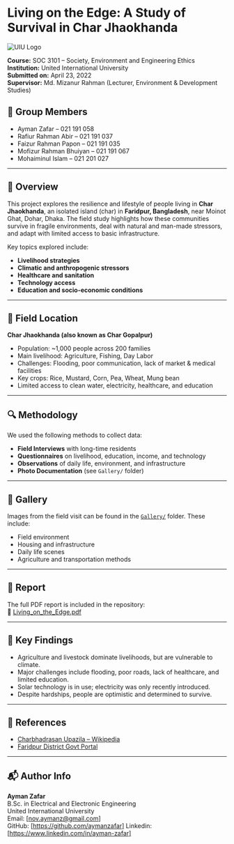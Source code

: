 # Living on the Edge: A Study of Survival in Char Jhaokhanda

![UIU Logo](https://upload.wikimedia.org/wikipedia/en/9/9f/UIU_LOGO.png) <!-- Optional: remove if not needed -->

**Course:** SOC 3101 – Society, Environment and Engineering Ethics  
**Institution:** United International University  
**Submitted on:** April 23, 2022  
**Supervisor:** Md. Mizanur Rahman (Lecturer, Environment & Development Studies)  

## 👥 Group Members
- Ayman Zafar – 021 191 058  
- Rafiur Rahman Abir – 021 191 037  
- Faizur Rahman Papon – 021 191 035  
- Mofizur Rahman Bhuiyan – 021 191 067  
- Mohaiminul Islam – 021 201 027  

---

## 📝 Overview

This project explores the resilience and lifestyle of people living in **Char Jhaokhanda**, an isolated island (char) in **Faridpur, Bangladesh**, near Moinot Ghat, Dohar, Dhaka. The field study highlights how these communities survive in fragile environments, deal with natural and man-made stressors, and adapt with limited access to basic infrastructure.

Key topics explored include:
- **Livelihood strategies**
- **Climatic and anthropogenic stressors**
- **Healthcare and sanitation**
- **Technology access**
- **Education and socio-economic conditions**

---

## 📍 Field Location

**Char Jhaokhanda (also known as Char Gopalpur)**  
- Population: ~1,000 people across 200 families  
- Main livelihood: Agriculture, Fishing, Day Labor  
- Challenges: Flooding, poor communication, lack of market & medical facilities  
- Key crops: Rice, Mustard, Corn, Pea, Wheat, Mung bean  
- Limited access to clean water, electricity, healthcare, and education

---

## 🔍 Methodology

We used the following methods to collect data:
- **Field Interviews** with long-time residents
- **Questionnaires** on livelihood, education, income, and technology
- **Observations** of daily life, environment, and infrastructure
- **Photo Documentation** (see `Gallery/` folder)

---

## 📸 Gallery

Images from the field visit can be found in the [`Gallery/`](./Gallery) folder. These include:
- Field environment  
- Housing and infrastructure  
- Daily life scenes  
- Agriculture and transportation methods

---

## 📄 Report

The full PDF report is included in the repository:  
📘 [Living_on_the_Edge.pdf](./Living_on_the_Edge.pdf)

---

## 🧠 Key Findings

- Agriculture and livestock dominate livelihoods, but are vulnerable to climate.
- Major challenges include flooding, poor roads, lack of healthcare, and limited education.
- Solar technology is in use; electricity was only recently introduced.
- Despite hardships, people are optimistic and determined to survive.

---

## 🔗 References

- [Charbhadrasan Upazila – Wikipedia](https://en.wikipedia.org/wiki/Charbhadrasan_Upazila)  
- [Faridpur District Govt Portal](http://charbhadrasan.faridpur.gov.bd/)

---

## 📬 Author Info

**Ayman Zafar**  
B.Sc. in Electrical and Electronic Engineering  
United International University  
Email: [nov.aymanz@gmail.com]  
GitHub: [https://github.com/aymanzafar]
Linkedin: [https://www.linkedin.com/in/ayman-zafar]
